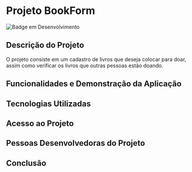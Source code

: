 # Projeto BookForm

![Badge em Desenvolvimento](http://img.shields.io/static/v1?label=STATUS&message=EM%20DESENVOLVIMENTO&color=GREEN&style=for-the-badge)

## Descrição do Projeto
O projeto consiste em um cadastro de livros que deseja colocar para doar, assim como verificar os livros que outras pessoas estão doando.

## Funcionalidades e Demonstração da Aplicação

## Tecnologias Utilizadas

## Acesso ao Projeto

## Pessoas Desenvolvedoras do Projeto

## Conclusão
